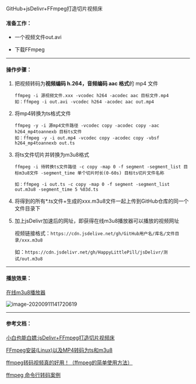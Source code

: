 GitHub+jsDelivr+FFmpeg打造切片视频床

#### 准备工作：

- 一个视频文件out.avi

- 下载FFmpeg

------

#### 操作步骤：

1. 把视频转码为**视频编码 h.264，音频编码 aac 格式**的 mp4 文件

   ```
   ffmpeg -i 源视频文件.xxx -vcodec h264 -acodec aac 目标文件.mp4
   如：ffmpeg -i out.avi -vcodec h264 -acodec aac out.mp4
   ```

2. 将mp4转换为ts格式文件

   ```
   ffmpeg -y -i 源mp4文件路径 -vcodec copy -acodec copy -aac h264_mp4toannexb 目标ts文件
   如：ffmpeg -y -i out.mp4 -vcodec copy -acodec copy -vbsf h264_mp4toannexb out.ts
   ```

3. 将ts文件切片并转换为m3u8格式

   ```
   ffmpeg -i 待转换ts文件路径 -c copy -map 0 -f segment -segment_list 目标m3u8文件 -segment_time 单个切片时长(0-60s) 目标ts切片文件名称
   
   如：ffmpeg -i out.ts -c copy -map 0 -f segment -segment_list out.m3u8 -segment_time 5 %03d.ts
   ```

4. 将得到的所有*.ts文件+生成的xxx.m3u8文件一起上传到GitHub仓库的同一个文件目录下

5. 加上jsDelivr加速后的网址，即获得在线m3u8播放器可以播放的视频网址

   视频链接格式：`https://cdn.jsdelive.net/gh/GitHub用户名/库名/文件目录/xxx.m3u8`

   如：`https://cdn.jsdelivr.net/gh/HappyLittlePill/jsDelivr/测试/out.m3u8`

------

#### 播放效果：

[在线m3u8播放器](https://www.m3u8play.com/?play=https://cdn.jsdelivr.net/gh/HappyLittlePill/jsDelivr/%E6%B5%8B%E8%AF%95/out.m3u8)

![image-20200911141720619](https://cdn.jsdelivr.net/gh/HappyLittlePill/jsDelivr/img/image-20200911141720619.png)

------

#### 参考文档：

[小白也能白嫖:jsDelivr+FFmpeg打造切片视频床](https://www.bilibili.com/read/cv6103017)

[FFmpeg安装(Linux)以及MP4转码为ts和m3u8](https://blog.csdn.net/hk_shao/article/details/86688756?utm_medium=distribute.pc_relevant.none-task-blog-BlogCommendFromMachineLearnPai2-2.channel_param&depth_1-utm_source=distribute.pc_relevant.none-task-blog-BlogCommendFromMachineLearnPai2-2.channel_param)

[ffmpeg转码视频真的好用！（ffmpeg的简单使用方法）](https://blog.csdn.net/hk_shao/article/details/86688756?utm_medium=distribute.pc_relevant.none-task-blog-BlogCommendFromMachineLearnPai2-2.channel_param&depth_1-utm_source=distribute.pc_relevant.none-task-blog-BlogCommendFromMachineLearnPai2-2.channel_param)

[ffmpeg 命令行转码案例](https://blog.csdn.net/n66040927/article/details/80880606)

